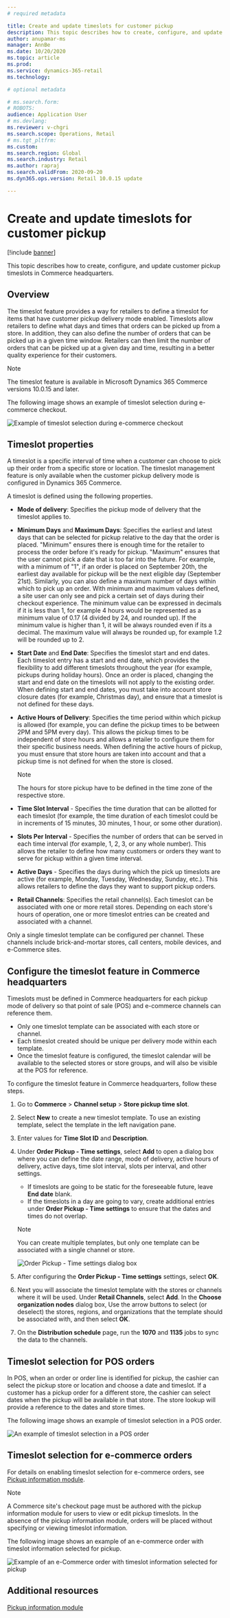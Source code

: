 ```yaml
---
# required metadata

title: Create and update timeslots for customer pickup
description: This topic describes how to create, configure, and update customer pickup timeslots in Commerce headquarters.
author: anupamar-ms
manager: AnnBe
ms.date: 10/20/2020
ms.topic: article
ms.prod: 
ms.service: dynamics-365-retail
ms.technology: 

# optional metadata

# ms.search.form: 
# ROBOTS: 
audience: Application User
# ms.devlang: 
ms.reviewer: v-chgri
ms.search.scope: Operations, Retail
# ms.tgt_pltfrm: 
ms.custom: 
ms.search.region: Global
ms.search.industry: Retail
ms.author: rapraj
ms.search.validFrom: 2020-09-20
ms.dyn365.ops.version: Retail 10.0.15 update

---
```


# Create and update timeslots for customer pickup

[!include [banner](../../includes/banner.md)]

This topic describes how to create, configure, and update customer pickup timeslots in Commerce headquarters.

## Overview

The timeslot feature provides a way for retailers to define a timeslot for items that have customer pickup delivery mode enabled. Timeslots allow retailers to define what days and times that orders can be picked up from a store. In addition, they can also define the number of orders that can be picked up in a given time window. Retailers can then limit the number of orders that can be picked up at a given day and time, resulting in a better quality experience for their customers. 

> [!NOTE] 
> The timeslot feature is available in Microsoft Dynamics 365 Commerce versions 10.0.15 and later.

The following image shows an example of timeslot selection during e-commerce checkout.

![Example of timeslot selection during e-commerce checkout](../dev-itpro/media/Curbside_timeslot_eCommerce.PNG)

## Timeslot properties 

A timeslot is a specific interval of time when a customer can choose to pick up their order from a specific store or location. The timeslot management feature is only available when the customer pickup delivery mode is configured in Dynamics 365 Commerce.

A timeslot is defined using the following properties.

- **Mode of delivery**: Specifies the pickup mode of delivery that the timeslot applies to.

- **Minimum Days** and **Maximum Days**: Specifies the earliest and latest days that can be selected for pickup relative to the day that the order is placed. "Minimum" ensures there is enough time for the retailer to process the order before it's ready for pickup. "Maximum" ensures that the user cannot pick a date that is too far into the future. For example, with a minimum of "1", if an order is placed on September 20th, the earliest day available for pickup will be the next eligible day (September 21st). Similarly, you can also define a maximum number of days within which to pick up an order. With minimum and maximum values defined, a site user can only see and pick a certain set of days during their checkout experience. The minimum value can be expressed in decimals if it is less than 1, for example 4 hours would be represented as a minimum value of 0.17 (4 divided by 24, and rounded up). If the minimum value is higher than 1, it will be always rounded even if its a decimal. The maximum value will always be rounded up, for example 1.2 will be rounded up to 2.

- **Start Date** and **End Date**: Specifies the timeslot start and end dates. Each timeslot entry has a start and end date, which provides the flexibility to add different timeslots throughout the year (for example, pickups during holiday hours). Once an order is placed, changing the start and end date on the timeslots will not apply to the existing order. When defining start and end dates, you must take into account store closure dates (for example, Christmas day), and ensure that a timeslot is not defined for these days.

- **Active Hours of Delivery**: Specifies the time period within which pickup is allowed (for example, you can define the pickup times to be between 2PM and 5PM every day). This allows the pickup times to be independent of store hours and allows a retailer to configure them for their specific business needs. When defining the active hours of pickup, you must ensure that store hours are taken into account and that a pickup time is not defined for when the store is closed.

    >[!NOTE]
    > The hours for store pickup have to be defined in the time zone of the respective store.

- **Time Slot Interval** - Specifies the time duration that can be allotted for each timeslot (for example, the time duration of each timeslot could be in increments of 15 minutes, 30 minutes, 1 hour, or some other duration).

- **Slots Per Interval** - Specifies the number of orders that can be served in each time interval (for example, 1, 2, 3, or any whole number). This allows the retailer to define how many customers or orders they want to serve for pickup within a given time interval.

- **Active Days** - Specifies the days during which the pick up timeslots are active (for example, Monday, Tuesday, Wednesday, Sunday, etc.). This allows retailers to define the days they want to support pickup orders.

- **Retail Channels**: Specifies the retail channel(s). Each timeslot can be associated with one or more retail stores. Depending on each store's hours of operation, one or more timeslot entries can be created and associated with a channel. 

<!-- ![HQ Timeslot overview](../dev-itpro/media/Curbside_timeslot_Settings_overview.PNG) -->

Only a single timeslot template can be configured per channel. These channels include brick-and-mortar stores, call centers, mobile devices, and e-Commerce sites.

## Configure the timeslot feature in Commerce headquarters

Timeslots must be defined in Commerce headquarters for each pickup mode of delivery so that point of sale (POS) and e-commerce channels can reference them.

 - Only one timeslot template can be associated with each store or channel.
 - Each timeslot created should be unique per delivery mode within each template.
 - Once the timeslot feature is configured, the timeslot calendar will be available to the selected stores or store groups, and will also be visible at the POS for reference.

To configure the timeslot feature in Commerce headquarters, follow these steps.

1. Go to **Commerce** \> **Channel setup** \> **Store pickup time slot**.
1. Select **New** to create a new timeslot template. To use an existing template, select the template in the left navigation pane.
1. Enter values for **Time Slot ID** and **Description**.
1. Under **Order Pickup - Time settings**, select **Add** to open a dialog box where you can define the date range, mode of delivery, active hours of delivery, active days, time slot interval, slots per interval, and other settings. 

    - If timeslots are going to be static for the foreseeable future, leave **End date** blank.
    - If the timeslots in a day are going to vary, create additional entries under **Order Pickup - Time settings** to ensure that the dates and times do not overlap. 

    > [!NOTE]
    > You can create multiple templates, but only one template can be associated with a single channel or store. 

    ![Order Pickup - Time settings dialog box](../dev-itpro/media/Curbside_timeslot_Settings_Page.PNG)

1. After configuring the **Order Pickup - Time settings** settings, select **OK**.
1. Next you will associate the timeslot template with the stores or channels where it will be used. Under **Retail Channels**, select **Add**. In the **Choose organization nodes** dialog box, Use the arrow buttons to select (or deselect) the stores, regions, and organizations that the template should be associated with, and then select **OK**.
    <!-- ![HQ Timeslot overview](../dev-itpro/media/Curbside_timeslot_Settings_overview.PNG) -->

1. On the **Distribution schedule** page, run the **1070** and **1135** jobs to sync the data to the channels.

## Timeslot selection for POS orders 

In POS, when an order or order line is identified for pickup, the cashier can select the pickup store or location and choose a date and timeslot. If a customer has a pickup order for a different store, the cashier can select dates when the pickup will be available in that store. The store lookup will provide a reference to the dates and store times. 

The following image shows an example of timeslot selection in a POS order.

![An example of timeslot selection in a POS order](../dev-itpro/media/Curbside_timeslot_POS.png)

## Timeslot selection for e-commerce orders 

For details on enabling timeslot selection for e-commerce orders, see [Pickup information module](pickup-info-module.md). 

> [!NOTE]
> A Commerce site's checkout page must be authored with the pickup information module for users to view or edit pickup timeslots. In the absence of the pickup information module, orders will be placed without specifying or viewing timeslot information. 

The following image shows an example of an e-commerce order with timeslot information selected for pickup.

![Example of an e-Commerce order with timeslot information selected for pickup](../dev-itpro/media/Curbside_timeslot_eCommerce_checkoutsummary.PNG)

## Additional resources

[Pickup information module](pickup-info-module.md)


